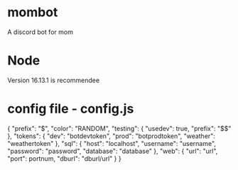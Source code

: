 # mombot

A discord bot for mom

# Node

Version 16.13.1 is recommendee

# config file - config.js

{
"prefix": "$",
"color": "RANDOM",
"testing": {
"usedev": true,
"prefix": "$$"
},
"tokens": {
"dev": "botdevtoken",
"prod": "botprodtoken",
"weather": "weathertoken"
},
"sql": {
"host": "localhost",
"username": "username",
"password": "password",
"database": "database"
},
"web": {
"url": "url",
"port": portnum,
"dburl": "dburl/url"
}
}
